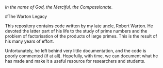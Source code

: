 *In the name of God, the Merciful, the Compassionate.*

#The Warton Legacy

This repository contains code written by my late uncle, Robert Warton. He devoted the latter part of his life to the study of prime numbers and the problem of factorisation of the products of large primes. This is the result of his many years of effort.

Unfortunately, he left behind very little documentation, and the code is poorly commented (if at all). Hopefully, with time, we can document what he has made and make it a useful resource for researchers and students.
